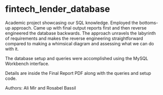 # fintech_lender_database

Academic project showcasing our SQL knowledge. Employed the bottoms-up approach. Came up with final output reports first and then reverse engineered the database backwards. The approach unravels the labyrinth of requirements and makes the reverse engineering straightforward compared to making a whimsical diagram and assessing what we can do with it.

The database setup and queries were accomplished using the MySQL Workbench interface.

Details are inside the Final Report PDF along with the queries and setup code.

Authors: Ali Mir and Rosabel Bassil
